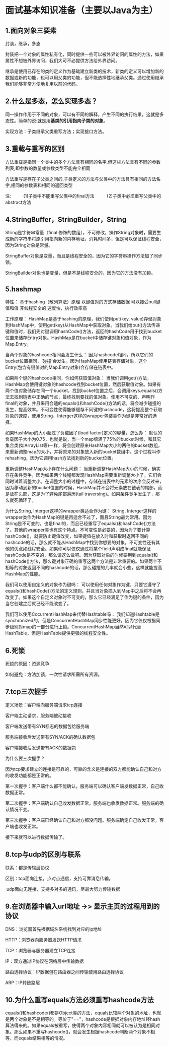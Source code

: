 # 面试基本知识准备（主要以Java为主）

## 1.面向对象三要素

封装，继承，多态

封装把一个对象的属性私有化，同时提供一些可以被外界访问的属性的方法，如果属性不想被外界访问，我们大可不必提供方法给外界访问。 

继承是使用已存在的类的定义作为基础建立新类的技术，新类的定义可以增加新的数据或新的功能，也可以用父类的功能，但不能选择性地继承父类。通过使用继承我们能够非常方便地复用以前的代码。 

## 2.什么是多态，怎么实现多态？

同一操作作用于不同的对象，可以有不同的解释，产生不同的执行结果，这就是多态性。简单的说:就是用**基类的引用指向子类的对象**。 

实现方法：子类继承父类重写方法；实现接口方法。

## 3.重载与重写的区别

方法重载是指同一个类中的多个方法具有相同的名字,但这些方法具有不同的参数列表,即参数的数量或参数类型不能完全相同

方法重写是存在子父类之间的,子类定义的方法与父类中的方法具有相同的方法名字,相同的参数表和相同的返回类型 

注:          (1)子类中不能重写父类中的final方法          (2)子类中必须重写父类中的abstract方法  

## 4.StringBuffer，StringBuilder，String

String是字符串常量（final 修饰的数组），不可修改，操作String对象时，需要生成新的字符串将原引用指向新的内存地址，消耗时间多，但是可以保证线程安全，因为String对象是常量。

StringBuffer对象是变量，而且是线程安全的，因为它的字符串操作方法加了同步锁。

StringBuilder对象也是变量，但是不是线程安全的，因为它的方法没有加锁。

## 5.hashmap

特性：
基于hashing（散列算法）原理
以键值对的方式存储数据
可以接受null键值和值
非线程安全的
速度快，执行效率高

工作原理：
HashMap是基于hashing的原理，我们使用put(key, value)存储对象到HashMap中，使用get(key)从HashMap中获取对象。当我们给put()方法传递键和值时，我们先对键调用hashCode()方法，返回的hashCode用于找到bucket位置来储存Entry对象。HashMap是在bucket中储存键对象和值对象，作为Map.Entry。

当两个对象的hashcode相同会发生什么：
因为hashcode相同，所以它们的bucket位置相同，‘碰撞’会发生。因为HashMap使用链表存储对象，这个Entry(包含有键值对的Map.Entry对象)会存储在链表中。

如果两个键的hashcode相同，你如何获取值对象：
当我们调用get()方法，HashMap会使用键对象的hashcode找到bucket位置，然后获取值对象。如果有两个值对象储存在同一个bucket，找到bucket位置之后，会调用keys.equals()方法去找到链表中正确的节点，最终找到要找的值对象。使用不可变的、声明作final的对象，并且采用合适的equals()和hashCode()方法的话，将会减少碰撞的发生，提高效率。不可变性使得能够缓存不同键的hashcode，这将提高整个获取对象的速度，使用String，Interger这样的wrapper包装类作为键是非常好的选择。

如果HashMap的大小超过了负载因子(load factor)定义的容量，怎么办：
默认的负载因子大小为0.75，也就是说，当一个map填满了75%的bucket时候，和其它集合类(如ArrayList等)一样，将会创建原来HashMap大小的两倍的bucket数组，来重新调整map的大小，并将原来的对象放入新的bucket数组中。这个过程叫作rehashing，因为它调用hash方法找到新的bucket位置。

重新调整HashMap大小存在什么问题：
当重新调整HashMap大小的时候，确实存在条件竞争，因为如果两个线程都发现HashMap需要重新调整大小了，它们会同时试着调整大小。在调整大小的过程中，存储在链表中的元素的次序会反过来，因为移动到新的bucket位置的时候，HashMap并不会将元素放在链表的尾部，而是放在头部，这是为了避免尾部遍历(tail traversing)。如果条件竞争发生了，那么就死循环了。

为什么String, Interger这样的wrapper类适合作为键：
 String, Interger这样的wrapper类作为HashMap的键是再适合不过了，而且String最为常用。因为String是不可变的，也是final的，而且已经重写了equals()和hashCode()方法了。其他的wrapper类也有这个特点。不可变性是必要的，因为为了要计算hashCode()，就要防止键值改变，如果键值在放入时和获取时返回不同的hashcode的话，那么就不能从HashMap中找到你想要的对象。不可变性还有其他的优点如线程安全。如果你可以仅仅通过将某个field声明成final就能保证hashCode是不变的，那么请这么做吧。因为获取对象的时候要用到equals()和hashCode()方法，那么键对象正确的重写这两个方法是非常重要的。如果两个不相等的对象返回不同的hashcode的话，那么碰撞的几率就会小些，这样就能提高HashMap的性能。

我们可以使用自定义的对象作为键吗：
可以使用任何对象作为键，只要它遵守了equals()和hashCode()方法的定义规则，并且当对象插入到Map中之后将不会再改变了。如果这个自定义对象时不可变的，那么它已经满足了作为键的条件，因为当它创建之后就已经不能改变了。

我们可以使用CocurrentHashMap来代替Hashtable吗：
我们知道Hashtable是synchronized的，但是ConcurrentHashMap同步性能更好，因为它仅仅根据同步级别对map的一部分进行上锁。ConcurrentHashMap当然可以代替HashTable，但是HashTable提供更强的线程安全性。

## 6.死锁

死锁的原因：资源竞争

如何避免：方法加锁，一次性请求所需所有资源。

## 7.tcp三次握手

定义场景：客户端向服务端请求tcp连接

客户端主动请求，服务端被动接收

客户端发送带有SYN标志的数据包给服务端

服务端接收后发送带有SYN/ACK的确认数据包

客户端接收后发送带有ACK的数据包

为什么要三次握手？

因为tcp要求建立的连接是可靠的，可靠的含义是连接的双方都能确认自己和对方的收发功能都是正常的。

第一次握手：客户端什么都不能确认，服务端可以确认客户端发数据正常，自己收数据正常。

第二次握手：客户端确认自己收发数据正常，服务端也收发数据正常。服务端的确认情况不变。

第三次握手：客户端已经确认自己和对方都没问题。服务端确定自己收发正常，客户端也收发正常。

接下来就可以进行数据传输了。

## 8.tcp与udp的区别与联系

联系：都是传输层协议

区别：tcp面向连接，点对点通信，支持可靠消息传输。

​	   udp面向无连接，支持多对多的通讯，尽最大努力传输数据

## 9.在浏览器中输入url地址 ->> 显示主页的过程用到的协议

DNS：浏览器首先根据域名系统找到对应的ip地址

HTTP：浏览器向服务器发送HTTP请求

TCP：浏览器与服务器建立TCP连接

IP：双方通过IP协议在网络层中传输数据

路由选择协议：IP数据包在路由器之间传输使用路由选择协议

ARP：IP转链路层

## 10.为什么重写equals方法必须重写hashcode方法

equals()和hashcode()都是Object类的方法，equals比较两个对象的地址，也就是两个对象是不是相等的。等价于"=="，hashcode是根据对象内存地址经hash算法得来的。如果equals被重写，使得两个对象内容相同就可以被认为是相同对象。那么如果不重写hashcode()，就会发生根据hashcode判断两个对象不相等，而equals结果相等的情况。


